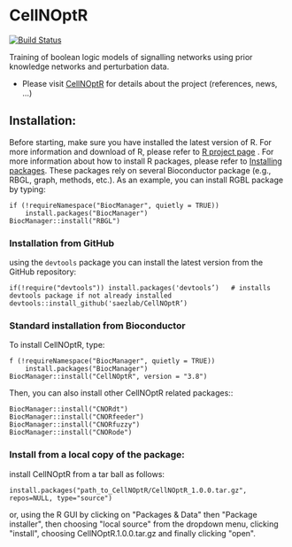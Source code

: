 CellNOptR
=========
[![Build Status](https://travis-ci.org/saezlab/CellNOptR.svg?branch=master)](https://travis-ci.org/saezlab/CellNOptR)

Training of boolean logic models of signalling networks using prior knowledge networks and perturbation data.

- Please visit [CellNOptR](https://saezlab.github.io/CellNOptR/) for details about the project (references, news, ...)


## Installation:

Before starting, make sure you have installed the latest version of R. For more information and download
of R, please refer to [R project page](http://www.r-project.org/) . For more information about how to 
install R packages, please refer to [Installing packages](http://cran.r-project.org/doc/manuals/R-admin.html#Installing-packages).
These packages rely on several Bioconductor package (e.g., RBGL, graph, methods, etc.). As an example, you can
install RGBL package by typing:
```
if (!requireNamespace("BiocManager", quietly = TRUE))
    install.packages("BiocManager")
BiocManager::install("RBGL")
```

### Installation from GitHub
using the `devtools` package you can install the latest version from the GitHub repository:
```
if(!require("devtools")) install.packages('devtools’)   # installs devtools package if not already installed
devtools::install_github('saezlab/CellNOptR’)
```

### Standard installation from Bioconductor
To install CellNOptR, type:
```
f (!requireNamespace("BiocManager", quietly = TRUE))
    install.packages("BiocManager")
BiocManager::install("CellNOptR", version = "3.8")
```
Then, you can also install other CellNOptR related packages::
```
BiocManager::install("CNORdt")
BiocManager::install("CNORfeeder")
BiocManager::install("CNORfuzzy")
BiocManager::install("CNORode")
```

### Install from a local copy of the package:
install CellNOptR from a tar ball as follows:
```
install.packages("path_to_CellNOptR/CellNOptR_1.0.0.tar.gz", repos=NULL, type="source")
```
or, using the R GUI by clicking on "Packages & Data" then "Package installer", then choosing "local source"
from the dropdown menu, clicking "install", choosing CellNOptR.1.0.0.tar.gz
and finally clicking "open".


